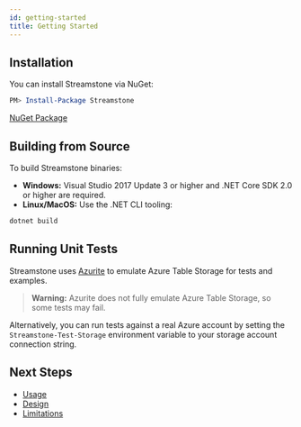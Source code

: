 ```yaml
---
id: getting-started
title: Getting Started
---
```


## Installation

You can install Streamstone via NuGet:

```powershell
PM> Install-Package Streamstone
```

[NuGet Package](https://www.nuget.org/packages/Streamstone/)

## Building from Source

To build Streamstone binaries:

- **Windows:** Visual Studio 2017 Update 3 or higher and .NET Core SDK 2.0 or higher are required.
- **Linux/MacOS:** Use the .NET CLI tooling:

```bash
dotnet build
```

## Running Unit Tests

Streamstone uses [Azurite](https://www.npmjs.com/package/azurite#npm) to emulate Azure Table Storage for tests and examples.

> **Warning:** Azurite does not fully emulate Azure Table Storage, so some tests may fail.

Alternatively, you can run tests against a real Azure account by setting the `Streamstone-Test-Storage` environment variable to your storage account connection string.

## Next Steps

- [Usage](usage.md)
- [Design](design.md)
- [Limitations](limitations.md) 
